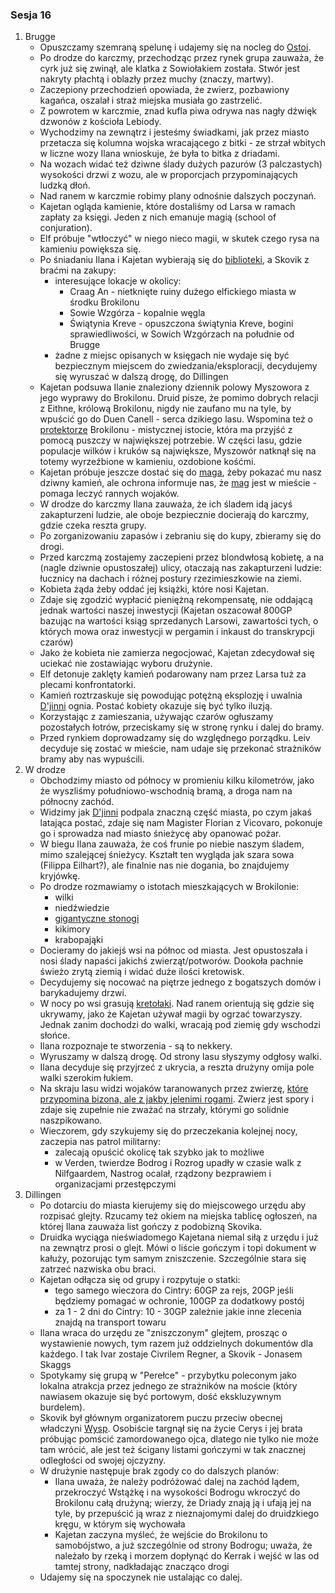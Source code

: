 ### Sesja 16
1. Brugge
    - Opuszczamy szemraną spelunę i udajemy się na nocleg do [Ostoi](Ostoja).
    - Po drodze do karczmy, przechodząc przez rynek grupa zauważa, że cyrk już się zwinął, ale klatka z Sowiołakiem została. Stwór jest nakryty płachtą i oblazły przez muchy (znaczy, martwy). 
    - Zaczepiony przechodzień opowiada, że zwierz, pozbawiony kagańca, oszalał i straż miejska musiała go zastrzelić.
    - Z powrotem w karczmie, znad kufla piwa odrywa nas nagły dźwięk dzwonów z kościoła Lebiody. 
    - Wychodzimy na zewnątrz i jesteśmy świadkami, jak przez miasto przetacza się kolumna wojska wracającego z bitki - ze strzał wbitych w liczne wozy Ilana wnioskuje, że była to bitka z driadami. 
    - Na wozach widać też dziwne ślady dużych pazurów (3 palczastych) wysokości drzwi z wozu, ale w proporcjach przypominających ludzką dłoń. 
    - Nad ranem w karczmie robimy plany odnośnie dalszych poczynań. 
    - Kajetan ogląda kamienie, które dostaliśmy od Larsa w ramach zapłaty za księgi. Jeden z nich emanuje magią (school of conjuration). 
    - Elf próbuje "wtłoczyć" w niego nieco magii, w skutek czego rysa na kamieniu powiększa się.
    - Po śniadaniu Ilana i Kajetan wybierają się do [biblioteki](Biblioteka), a Skovik z braćmi na zakupy:
        - interesujące lokacje w okolicy:
            - Craag An - nietknięte ruiny dużego elfickiego miasta w środku Brokilonu
            - Sowie Wzgórza - kopalnie węgla
            - Świątynia Kreve - opuszczona świątynia Kreve, bogini sprawiedliwości, w Sowich Wzgórzach na południe od Brugge
        - żadne z miejsc opisanych w księgach nie wydaje się być bezpiecznym miejscem do zwiedzania/eksploracji, decydujemy się wyruszać w dalszą drogę, do Dillingen
    - Kajetan podsuwa Ilanie znaleziony dziennik polowy Myszowora z jego wyprawy do Brokilonu. Druid pisze, że pomimo dobrych relacji z Eithne, królową Brokilonu, nigdy nie zaufano mu na tyle, by wpuścić go do Duen Canell - serca dzikiego lasu. Wspomina też o [protektorze](Bizoktor) Brokilonu - mistycznej istocie, która ma przyjść z pomocą puszczy w największej potrzebie. W części lasu, gdzie populacje wilków i kruków są największe, Myszowór natknął się na totemy wyrzeźbione w kamieniu, ozdobione kośćmi.
    - Kajetan próbuje jeszcze dostać się do [maga](Florian), żeby pokazać mu nasz dziwny kamień, ale ochrona informuje nas, że [mag](Florian) jest w mieście - pomaga leczyć rannych wojaków.
    - W drodze do karczmy Ilana zauważa, że ich śladem idą jacyś zakapturzeni ludzie, ale oboje bezpiecznie docierają do karczmy, gdzie czeka reszta grupy.
    - Po zorganizowaniu zapasów i zebraniu się do kupy, zbieramy się do drogi. 
    - Przed karczmą zostajemy zaczepieni przez blondwłosą kobietę, a na (nagle dziwnie opustoszałej) ulicy, otaczają nas zakapturzeni ludzie: łucznicy na dachach i różnej postury rzezimieszkowie na ziemi.
    - Kobieta żąda żeby oddać jej książki, które nosi Kajetan. 
    - Zdaje się zgodzić wypłacić pieniężną rekompensatę, nie oddającą jednak wartości naszej inwestycji (Kajetan oszacował 800GP bazując na wartości ksiąg sprzedanych Larsowi, zawartości tych, o których mowa oraz inwestycji w pergamin i inkaust do transkrypcji czarów)
    - Jako że kobieta nie zamierza negocjować, Kajetan zdecydował się uciekać nie zostawiając wyboru drużynie. 
    - Elf detonuje zaklęty kamień podarowany nam przez Larsa tuż za plecami konfrontatorki.
    - Kamień roztrzaskuje się powodując potężną eksplozję i uwalnia [D'jinni](Djinni) ognia. Postać kobiety okazuje się być tylko iluzją.
    - Korzystając z zamieszania, używając czarów ogłuszamy pozostałych łotrów, przeciskamy się w stronę rynku i dalej do bramy.
    - Przed rynkiem doprowadzamy się do względnego porządku. Leiv decyduje się zostać w mieście, nam udaje się przekonać strażników bramy aby nas wypuścili.
2. W drodze
    - Obchodzimy miasto od północy w promieniu kilku kilometrów, jako że wyszliśmy południowo-wschodnią bramą, a droga nam na północny zachód.
    - Widzimy jak [D'jinni](Djinni) podpala znaczną część miasta, po czym jakaś latająca postać, zdaje się nam Magister Florian z Vicovaro, pokonuje go i sprowadza nad miasto śnieżycę aby opanować pożar.
    - W biegu Ilana zauważa, że coś frunie po niebie naszym śladem, mimo szalejącej śnieżycy. Kształt ten wygląda jak szara sowa (Filippa Eilhart?), ale finalnie nas nie dogania, bo znajdujemy kryjówkę.
    - Po drodze rozmawiamy o istotach mieszkających w Brokilonie:
        - wilki
        - niedźwiedzie
        - [gigantyczne stonogi](Skolopendr)
        - kikimory
        - krabopająki
    - Docieramy do jakiejś wsi na północ od miasta. Jest opustoszała i nosi ślady napaści jakichś zwierząt/potworów. Dookoła pachnie świeżo zrytą ziemią i widać duże ilości kretowisk.
    - Decydujemy się nocować na piętrze jednego z bogatszych domów i barykadujemy drzwi.
    - W nocy po wsi grasują [kretołaki](Nekker). Nad ranem orientują się gdzie się ukrywamy, jako że Kajetan używał magii by ogrzać towarzyszy. Jednak zanim dochodzi do walki, wracają pod ziemię gdy wschodzi słońce. 
    - Ilana rozpoznaje te stworzenia - są to nekkery.
    - Wyruszamy w dalszą drogę. Od strony lasu słyszymy odgłosy walki. 
    - Ilana decyduje się przyjrzeć z ukrycia, a reszta drużyny omija pole walki szerokim łukiem. 
    - Na skraju lasu widzi wojaków taranowanych przez zwierzę, [które przypomina bizona, ale z jakby jelenimi rogami](Bizoktor). Zwierz jest spory i zdaje się zupełnie nie zważać na strzały, którymi go solidnie naszpikowano.
    - Wieczorem, gdy szykujemy się do przeczekania kolejnej nocy, zaczepia nas patrol militarny:
        - zalecają opuścić okolicę tak szybko jak to możliwe
        - w Verden, twierdze Bodrog i Rozrog upadły w czasie walk z Nilfgaardem, Nastrog ocalał, rządzony bezprawiem i organizacjami przestępczymi
3. Dillingen
    - Po dotarciu do miasta kierujemy się do miejscowego urzędu aby rozpisać glejty. Rzucamy też okiem na miejska tablicę ogłoszeń, na której Ilana zauważa list gończy z podobizną Skovika. 
    - Druidka wyciąga nieświadomego Kajetana niemal siłą z urzędu i już na zewnątrz prosi o glejt. Mówi o liście gończym i topi dokument w kałuży, pozorując tym samym zniszczenie. Szczególnie stara się zatrzeć nazwiska obu braci.
    - Kajetan odłącza się od grupy i rozpytuje o statki:
        - tego samego wieczora do Cintry: 60GP za rejs, 20GP jeśli będziemy pomagać w ochronie, 100GP za dodatkowy postój
        - za 1 - 2 dni do Cintry: 10 - 30GP zależnie jakie inne zlecenia znajdą na transport towaru
    - Ilana wraca do urzędu ze "zniszczonym" glejtem, prosząc o wystawienie nowych, tym razem już oddzielnych dokumentów dla każdego. I tak Ivar zostaje Civrilem Regner, a Skovik - Jonasem Skaggs
    - Spotykamy się grupą w "Perełce" - przybytku poleconym jako lokalna atrakcja przez jednego ze strażników na moście (który nawiasem okazuje się być portowym, dość ekskluzywnym burdelem).
    - Skovik był głównym organizatorem puczu przeciw obecnej władczyni [Wysp](Skellige). Osobiście targnął się na życie Cerys i jej brata próbując pomścić zamordowanego ojca, dlatego nie tylko nie może tam wrócić, ale jest też ścigany listami gończymi w tak znacznej odległości od swojej ojczyzny.
    - W drużynie następuje brak zgody co do dalszych planów:
        - Ilana uważa, że należy podróżować dalej na zachód lądem, przekroczyć Wstążkę i na wysokości Bodrogu wkroczyć do Brokilonu całą drużyną; wierzy, że Driady znają ją i ufają jej na tyle, by przepuścić ją wraz z nieznajomymi dalej do druidzkiego kręgu, w którym się wychowała
        - Kajetan zaczyna myśleć, że wejście do Brokilonu to samobójstwo, a już szczególnie od strony Bodrogu; uważa, że należało by rzeką i morzem dopłynąć do Kerrak i wejść w las od tamtej strony, nadkładając znacząco drogi
    - Udajemy się na spoczynek nie ustalając co dalej.